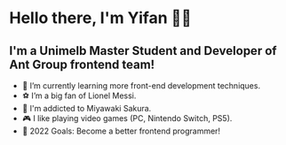 # Hello there, I'm Yifan 👋🏻

## I'm a Unimelb Master Student and Developer of Ant Group frontend team!

- 🌱 I’m currently learning more front-end development techniques.
- ⚽️ I’m a big fan of Lionel Messi.
- 🌸 I'm addicted to Miyawaki Sakura.
- 🎮 I like playing video games (PC, Nintendo Switch, PS5).
- 🥅 2022 Goals: Become a better frontend programmer!
